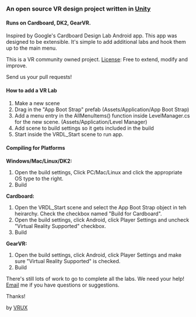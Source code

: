 
### An open source VR design project written in [Unity](http://unity3d.com)

#### Runs on Cardboard, DK2, GearVR.

Inspired by Google's Cardboard Design Lab Android app.  This app was designed to be extensible. It's simple to add additional labs and hook them up to the main menu.

This is a VR community owned project. [License](http://choosealicense.com/no-license/): Free to extend, modify and improve.  

Send us your pull requests!

#### How to add a VR Lab

1. Make a new scene
2. Drag in the "App Boot Strap" prefab (Assets/Application/App Boot Strap)
3. Add a menu entry in the AllMenuItems() function inside LevelManager.cs for the new scene. (Assets/Application/Level Manager)
4. Add scene to build settings so it gets included in the build
5. Start inside the VRDL_Start scene to run app.

#### Compiling for Platforms

**Windows/Mac/Linux/DK2:**

1. Open the build settings, Click PC/Mac/Linux and click the appropriate OS type to the right.
2. Build

**Cardboard:**

1. Open the VRDL_Start scene and select the App Boot Strap object in teh heirarchy. Check the checkbox named "Build for Cardboard".
2. Open the build settings, click Android, click Player Settings and uncheck "Virtual Reality Supported" checkbox.
3. Build

**GearVR:**

1. Open the build settings, click Android, click Player Settings and make sure "Virtual Reality Supported" is checked.
2. Build

There's still lots of work to go to complete all the labs.  We need your help! [Email](mailto:steve@vrux.co) me if you have questions or suggestions.

Thanks!

by [VRUX](http://vrux.co)
